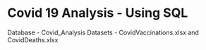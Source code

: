 # Covid 19 Analysis - Using SQL


Database - Covid_Analysis
Datasets - CovidVaccinations.xlsx and CovidDeaths.xlsx
